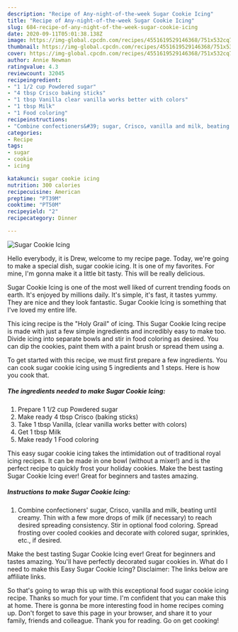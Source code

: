 ```yaml
---
description: "Recipe of Any-night-of-the-week Sugar Cookie Icing"
title: "Recipe of Any-night-of-the-week Sugar Cookie Icing"
slug: 684-recipe-of-any-night-of-the-week-sugar-cookie-icing
date: 2020-09-11T05:01:38.138Z
image: https://img-global.cpcdn.com/recipes/4551619529146368/751x532cq70/sugar-cookie-icing-recipe-main-photo.jpg
thumbnail: https://img-global.cpcdn.com/recipes/4551619529146368/751x532cq70/sugar-cookie-icing-recipe-main-photo.jpg
cover: https://img-global.cpcdn.com/recipes/4551619529146368/751x532cq70/sugar-cookie-icing-recipe-main-photo.jpg
author: Annie Newman
ratingvalue: 4.3
reviewcount: 32045
recipeingredient:
- "1 1/2 cup Powdered sugar"
- "4 tbsp Crisco baking sticks"
- "1 tbsp Vanilla clear vanilla works better with colors"
- "1 tbsp Milk"
- "1 Food coloring"
recipeinstructions:
- "Combine confectioners&#39; sugar, Crisco, vanilla and milk, beating until creamy. Thin with a few more drops of milk (if necessary) to reach desired spreading consistency. Stir in optional food coloring. Spread frosting over cooled cookies and decorate with colored sugar, sprinkles, etc., if desired."
categories:
- Recipe
tags:
- sugar
- cookie
- icing

katakunci: sugar cookie icing 
nutrition: 300 calories
recipecuisine: American
preptime: "PT39M"
cooktime: "PT50M"
recipeyield: "2"
recipecategory: Dinner

---
```



![Sugar Cookie Icing](https://img-global.cpcdn.com/recipes/4551619529146368/751x532cq70/sugar-cookie-icing-recipe-main-photo.jpg)

Hello everybody, it is Drew, welcome to my recipe page. Today, we're going to make a special dish, sugar cookie icing. It is one of my favorites. For mine, I'm gonna make it a little bit tasty. This will be really delicious.

Sugar Cookie Icing is one of the most well liked of current trending foods on earth. It's enjoyed by millions daily. It's simple, it's fast, it tastes yummy. They are nice and they look fantastic. Sugar Cookie Icing is something that I've loved my entire life.

This icing recipe is the &#34;Holy Grail&#34; of icing. This Sugar Cookie Icing recipe is made with just a few simple ingredients and incredibly easy to make too. Divide icing into separate bowls and stir in food coloring as desired. You can dip the cookies, paint them with a paint brush or spread them using a.


To get started with this recipe, we must first prepare a few ingredients. You can cook sugar cookie icing using 5 ingredients and 1 steps. Here is how you cook that.

<!--inarticleads1-->

##### The ingredients needed to make Sugar Cookie Icing:

1. Prepare 1 1/2 cup Powdered sugar
1. Make ready 4 tbsp Crisco (baking sticks)
1. Take 1 tbsp Vanilla, (clear vanilla works better with colors)
1. Get 1 tbsp Milk
1. Make ready 1 Food coloring


This easy sugar cookie icing takes the intimidation out of traditional royal icing recipes. It can be made in one bowl (without a mixer!) and is the perfect recipe to quickly frost your holiday cookies. Make the best tasting Sugar Cookie Icing ever! Great for beginners and tastes amazing. 

<!--inarticleads2-->

##### Instructions to make Sugar Cookie Icing:

1. Combine confectioners&#39; sugar, Crisco, vanilla and milk, beating until creamy. Thin with a few more drops of milk (if necessary) to reach desired spreading consistency. Stir in optional food coloring. Spread frosting over cooled cookies and decorate with colored sugar, sprinkles, etc., if desired.


Make the best tasting Sugar Cookie Icing ever! Great for beginners and tastes amazing. You&#39;ll have perfectly decorated sugar cookies in. What do I need to make this Easy Sugar Cookie Icing? Disclaimer: The links below are affiliate links. 

So that's going to wrap this up with this exceptional food sugar cookie icing recipe. Thanks so much for your time. I'm confident that you can make this at home. There is gonna be more interesting food in home recipes coming up. Don't forget to save this page in your browser, and share it to your family, friends and colleague. Thank you for reading. Go on get cooking!
